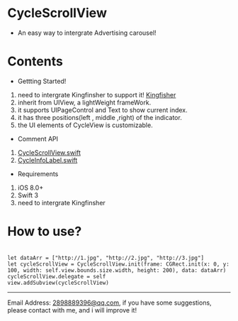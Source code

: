 # CycleScrollView

* An easy way to intergrate Advertising carousel!

# Contents

* Gettting Started!
1. need to intergrate Kingfinsher to support it! [Kingfisher](https://github.com/onevcat/Kingfisher)
2. inherit from UIView, a lightWeight frameWork.
3. it supports UIPageControl and Text to show current index.
4. it has three positions(left , middle ,right) of the indicator.
5. the UI elements of CycleView is customizable.

* Comment API
1. [CycleScrollView.swift](https://github.com/pengfan123/CycleScrollView/blob/master/CycleScrollView/CycleScrollView.swift)
2. [CycleInfoLabel.swift](https://github.com/pengfan123/CycleScrollView/blob/master/CycleScrollView/CycleInfoLabel.swift)

* Requirements
1. iOS 8.0+
2. Swift 3
3. need to intergrate Kingfinsher

# How to use?
 <br>`let dataArr = ["http://1.jpg", "http://2.jpg", "http://3.jpg"]`
 <br>`let cycleScrollView = CycleScrollView.init(frame: CGRect.init(x: 0, y: 100, width: self.view.bounds.size.width, height: 200), data: dataArr)`
 <br>`cycleScrollView.delegate = self`
 <br> `view.addSubview(cycleScrollView)`
 
***
 Email Address: 2898889396@qq.com, if you have some suggestions, please contact with me, and i will improve it!
